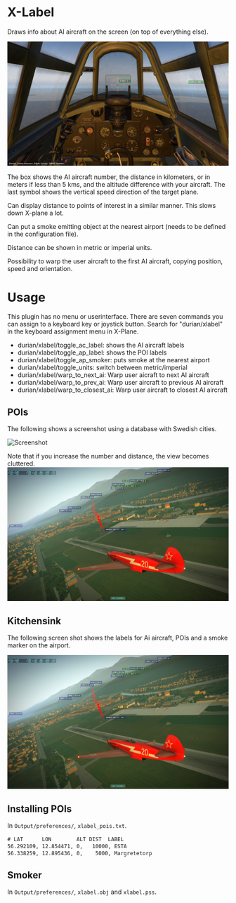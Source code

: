 # X-Label

Draws info about AI aircraft on the screen (on top of everything else).

![Screenshot](info/scrot1.png)

The box shows the AI aircraft number, the distance in kilometers, or in meters if less than 5 kms, and the altitude difference with your aircraft. The last symbol shows the vertical speed direction of the target plane.

Can display distance to points of interest in a similar manner. This slows down X-plane a lot.

Can put a smoke emitting object at the nearest airport (needs to be defined in the configuration file).

Distance can be shown in metric or imperial units.

Possibility to warp the user aircraft to the first AI aircraft, copying position, speed and orientation.

# Usage

This plugin has no menu or userinterface. There are seven commands you can assign to a keyboard key or joystick button. Search for "durian/xlabel" in the keyboard assignment menu in X-Plane.

 - durian/xlabel/toggle_ac_label: shows the AI aircraft labels
 - durian/xlabel/toggle_ap_label: shows the POI labels
 - durian/xlabel/toggle_ap_smoker: puts smoke at the nearest airport
 - durian/xlabel/toggle_units: switch between metric/imperial
 - durian/xlabel/warp_to_next_ai: Warp user aicraft to next AI aircraft
 - durian/xlabel/warp_to_prev_ai: Warp user aircraft to previous AI aircraft
 - durian/xlabel/warp_to_closest_ai: Warp user aircraft to closest AI aircraft

## POIs

The following shows a screenshot using a database with Swedish cities.

![Screenshot](info/scrot5.jpg)

Note that if you increase the number and distance, the view becomes cluttered.
![Screenshot](info/scrot4.jpg)

## Kitchensink

The following screen shot shows the labels for Ai aircraft, POIs and a smoke marker on the airport.

![Screenshot](info/scrot4.jpg)

## Installing POIs

In `Output/preferences/`, `xlabel_pois.txt`.

```
# LAT      LON        ALT DIST  LABEL
56.292109, 12.854471, 0,   10000, ESTA
56.338259, 12.895436, 0,    5000, Margretetorp
```

## Smoker

In `Output/preferences/`, `xlabel.obj` and `xlabel.pss`.

